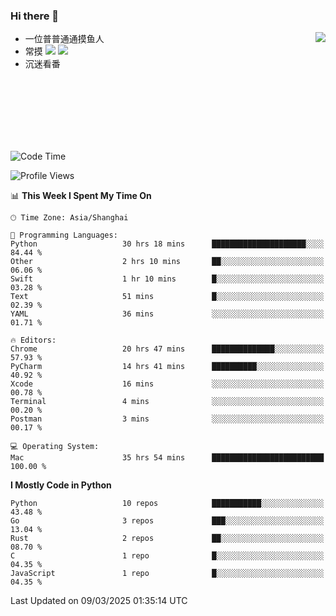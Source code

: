 ### Hi there 👋


<a href="https://github.com/yanlc39">
  <img align="right" src="https://github-readme-stats.vercel.app/api?username=yanlc39&show_icons=true&hide_border=true&icon_color=586069&title_color=a0a9af">
</a>

- 一位普普通通摸鱼人
- 常摸 ![](https://img.shields.io/badge/-Python-3e74a2?style=flat-square&logo=Python&logoColor=fff) ![](https://img.shields.io/badge/-C%2B%2B-brightgreen?style=flat-square)
- 沉迷看番



<br><br><br><br><br><br>


<!--START_SECTION:waka-->
![Code Time](http://img.shields.io/badge/Code%20Time-930%20hrs%2040%20mins-blue)

![Profile Views](http://img.shields.io/badge/Profile%20Views-0-blue)

📊 **This Week I Spent My Time On** 

```text
🕑︎ Time Zone: Asia/Shanghai

💬 Programming Languages: 
Python                   30 hrs 18 mins      █████████████████████░░░░   84.44 % 
Other                    2 hrs 10 mins       ██░░░░░░░░░░░░░░░░░░░░░░░   06.06 % 
Swift                    1 hr 10 mins        █░░░░░░░░░░░░░░░░░░░░░░░░   03.28 % 
Text                     51 mins             █░░░░░░░░░░░░░░░░░░░░░░░░   02.39 % 
YAML                     36 mins             ░░░░░░░░░░░░░░░░░░░░░░░░░   01.71 % 

🔥 Editors: 
Chrome                   20 hrs 47 mins      ██████████████░░░░░░░░░░░   57.93 % 
PyCharm                  14 hrs 41 mins      ██████████░░░░░░░░░░░░░░░   40.92 % 
Xcode                    16 mins             ░░░░░░░░░░░░░░░░░░░░░░░░░   00.78 % 
Terminal                 4 mins              ░░░░░░░░░░░░░░░░░░░░░░░░░   00.20 % 
Postman                  3 mins              ░░░░░░░░░░░░░░░░░░░░░░░░░   00.17 % 

💻 Operating System: 
Mac                      35 hrs 54 mins      █████████████████████████   100.00 % 
```

**I Mostly Code in Python** 

```text
Python                   10 repos            ███████████░░░░░░░░░░░░░░   43.48 % 
Go                       3 repos             ███░░░░░░░░░░░░░░░░░░░░░░   13.04 % 
Rust                     2 repos             ██░░░░░░░░░░░░░░░░░░░░░░░   08.70 % 
C                        1 repo              █░░░░░░░░░░░░░░░░░░░░░░░░   04.35 % 
JavaScript               1 repo              █░░░░░░░░░░░░░░░░░░░░░░░░   04.35 % 
```




 Last Updated on 09/03/2025 01:35:14 UTC
<!--END_SECTION:waka-->

